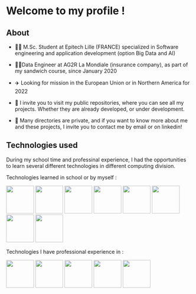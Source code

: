 # Welcome to my profile !



## About

* 👨‍🎓 M.Sc. Student at Epitech Lille (FRANCE) specialized in Software engineering and application development (option Big Data and AI)

* 🧑‍🔬Data Engineer at AG2R La Mondiale (insurance company), as part of my sandwich course, since January 2020

* ✈️ Looking for mission in the European Union or in Northern America for 2022

* 📂 I invite you to visit my public repositories, where you can see all my projects. Whether they are already developed, or under development.

* 📧 Many directories are private, and if you want to know more about me and these projects, I invite you to contact me by email or on linkedin!

## Technologies used

During my school time and professinal experience, I had the opportunities to learn several different technologies in different computing division.

Technologies learned in school or by myself :

[<img src="https://www.datocms-assets.com/45470/1631110818-logo-react-js.png" width="75">](https://reactjs.org/)
[<img src="https://positivethinking.tech/wp-content/uploads/2021/01/Logo-Vuejs.png" width="75">](https://vuejs.org/)
[<img src="https://upload.wikimedia.org/wikipedia/commons/thumb/d/d9/Node.js_logo.svg/1280px-Node.js_logo.svg.png" width="75">](https://nodejs.org/en/)
[<img src="https://jolicode.com/media/original/2013/10/homepage-docker-logo.png" width="75">](https://www.docker.com/)
[<img src="https://upload.wikimedia.org/wikipedia/commons/thumb/3/39/Kubernetes_logo_without_workmark.svg/1200px-Kubernetes_logo_without_workmark.svg.png" width="75">](https://azure.microsoft.com/en-us/services/kubernetes-service/)
[<img src="https://user.oc-static.com/upload/2019/06/13/15604452395031_15586239271382_gitlab-ci-cd-logo_2x.png" width="75">](https://docs.gitlab.com/ee/ci/)
[<img src="https://camo.githubusercontent.com/aeb4f612bd9b40d81c62fcbebd6db44a5d4344b8b962be0138817e18c9c06963/68747470733a2f2f7777772e74656e736f72666c6f772e6f72672f696d616765732f74665f6c6f676f5f686f72697a6f6e74616c2e706e67" width="75">](https://www.tensorflow.org/?hl=fr)
[<img src="https://www.toolin.fr/wp-content/uploads/2021/08/ansible-logo.png" width="75">](https://docs.ansible.com/ansible/latest/index.html)

Technologies I have professional experience in :

[<img src="https://logos-world.net/wp-content/uploads/2020/09/Oracle-Symbol.png" width="75">](https://www.oracle.com/fr/database/technologies/)
[<img src="https://upload.wikimedia.org/wikipedia/commons/thumb/8/8f/SAP-Logo.svg/2560px-SAP-Logo.svg.png" width="75">](https://www.sap.com/products/bi-platform.html)
[<img src="https://www.parc-consulting.com/wp-content/uploads/2019/06/oracle-data-integrator2-e1561567521747.png" width="75">](https://www.oracle.com/fr/integration/data-integrator-enterprise-edition/)
[<img src="https://img2.freepng.fr/20180526/oqt/kisspng-microsoft-sql-server-mysql-database-logo-5b098c6ebad6d7.7316225815273524307653.jpg" width="75">](https://www.oracle.com/fr/database/technologies/appdev/sqldeveloper-landing.html)
[<img src="https://upload.wikimedia.org/wikipedia/commons/thumb/e/ed/Pandas_logo.svg/2560px-Pandas_logo.svg.png" width="75">](https://pandas.pydata.org/)
